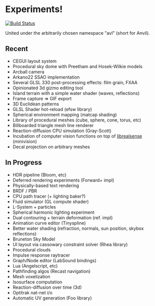 # Experiments!

[![Build Status](https://travis-ci.org/ddiakopoulos/sandbox.svg?branch=master)](https://travis-ci.org/ddiakopoulos/sandbox)

United under the arbitrarily chosen namespace "avl" (short for Anvil).

## Recent
* CEGUI layout system
* Procedural sky dome with Preetham and Hosek-Wilkie models
* Arcball camera
* Arkano22 SSAO implementation
* Several GLSL 330 post-processing effects: film grain, FXAA
* Opinionated 3d gizmo editing tool
* Island terrain with a simple water shader (waves, reflections)
* Frame capture => GIF export
* 3D Euclidean patterns
* GLSL Shader hot-reload (efsw library)
* Spherical environment mapping (matcap shading)
* Library of procedural meshes (cube, sphere, cone, torus, etc)
* Billboarded triangle mesh line renderer
* Reaction-diffusion CPU simulation (Gray-Scott)
* Incubation of computer vision functions on top of [librealsense](https://www.github.com/IntelRealSense/librealsense) (minivision)
* Decal projection on arbitrary meshes

## In Progress
* HDR pipeline (Bloom, etc)
* Deferred rendering experiments (Forward+ impl)
* Physically-based text rendering
* BRDF / PBR
* CPU path tracer (+ lighting baker?)
* Fluid simulator (GL compute shader)
* L-System + particles
* Spherical harmonic lighting experiment
* Dual contouring + terrain deformation (ref. impl)
* Animation curve editor (Tinyspline)
* Better water shading (refraction, normals, sun position, skybox reflections)
* Bruneton Sky Model
* UI layout via cassowary constraint solver (Rhea library)
* Procedural clouds
* Impulse response raytracer
* Graph/Node editor (LabSound bindings)
* Lua (Angelscript, etc)
* Pathfinding algos (Recast navigation)
* Mesh voxelization
* Isosurface computation
* Reaction-diffusion over time (3d)
* Optitrak nat-net i/o
* Automatic UV generation (Foo library)
